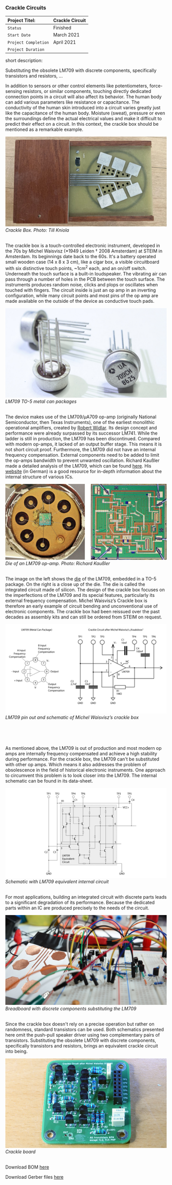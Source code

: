 ### Crackle Circuits



| Project Titel:|  Crackle Circuit | 
| :--- | :--- |
|`Status` | Finished | 
|`Start Date` | March 2021| 
|`Project Completion` | April 2021 | 
|`Project Duration`| |

short description:

Substituting the obsolete LM709 with discrete components, specifically transistors and resistors, ...




In addition to sensors or other control elements like potentiometers, force-sensing resistors, or similar components, touching directly dedicated connection points in a circuit will also affect its behavior. The human body can add various parameters like resistance or capacitance. The conductivity of the human skin introduced into a circuit varies greatly just like the capacitance of the human body. Moisture (sweat), pressure or even the surroundings define the actual electrical values and make it difficult to predict their effect on a circuit. In this context, the crackle box should be mentioned as a remarkable example.



![Crackle_Box](https://github.com/SCLW/Circuitry-Based-Sound/blob/master/img/Crackle_Box.jpg)
*Crackle Box. Photo: Till Kniola*
<br>
<br>

 
The crackle box is a touch-controlled electronic instrument, developed in the 70s by Michel Waisvisz (\*1949 Leiden † 2008 Amsterdam) at STEIM in Amsterdam. Its beginnings date back to the 60s. It's a battery operated small wooden case (14 x 8 x 3 cm), like a cigar box, a visible circuitboard with six distinctive touch points, ~1cm<sup>2</sup> each, and an on/off switch. Underneath the touch surface is a built-in loudspeaker. The vibrating air can pass through a number of holes in the PCB between the touch surface. The instruments produces random noise, clicks and plops or oscillates when touched with fingers. The circuit inside is just an op amp in an inverting configuration, while many circuit points and most pins of the op amp are made available on the outside of the device as conductive touch pads.
 

![LM709_TO-5](https://github.com/SCLW/Circuitry-Based-Sound/blob/master/img/LM709_TO-5.jpg)
*LM709 TO-5 metal can packages*
<br>
<br>



 
The device makes use of the LM709/μA709 op-amp (originally National Semiconductor, then Texas Instruments), one of the earliest monolithic operational amplifiers, created by [Robert Widlar](https://en.wikipedia.org/wiki/Bob_Widlar "Bob Widlar"). Its design concept and performance were already surpassed by its successor LM741. While the ladder is still in production, the LM709 has been discontinued. Compared with modern op-amps, it lacked of an output buffer stage. This means it is not short circuit proof. Furthermore, the LM709 did not have an internal frequency compensation. External components need to be added to limit the op-amps bandwidth to prevent unwanted oscillation. Richard Kaußler made a detailed analysis of the LM709, which can be found [here](https://www.richis-lab.de/Opamp20.htm "LM709"). His [website](https://www.richis-lab.de/ "Richi´s Lab") (in German) is a good resource for in-depth information about the internal structure of various ICs.



![LM709_Die](https://github.com/SCLW/Circuitry-Based-Sound/blob/master/img/LM709_Die.jpg)
*Die of an LM709 op-amp. Photo: Richard Kaußler*
<br>
<br>


 
The image on the left shows the [die](https://en.wikipedia.org/wiki/Die_(integrated_circuit)) of the LM709, embedded in a TO-5 package. On the right is a close up of the die. The die is called the integrated circuit made of silicon. The design of the crackle box focuses on the imperfections of the LM709 and its special features, particularly its external frequency compensation. Michel Waisvisz’s Crackle box is therefore an early example of circuit bending and unconventional use of electronic components. The crackle box had been reissued over the past decades as assembly kits and can still be ordered from STEIM on request.


![Crackle_Box_Circuit](https://github.com/SCLW/Circuitry-Based-Sound/blob/master/img/Crackle_Box_Circuit.jpg)
*LM709 pin out and schematic of Michel Waisvisz’s crackle box*
<br>
<br>


<br>
<br>

As mentioned above, the LM709 is out of production and most modern op amps are internally frequency compensated and achieve a high stability during performance. For the crackle box, the LM709 can't be substituted with other op amps. Which means it also addresses the problem of obsolescence in the field of historical electronic instruments. One approach to circumvent this problem is to look closer into the LM709. The internal schematic can be found in its data-sheet.


![Crackle_Discrete](https://github.com/SCLW/Circuitry-Based-Sound/blob/master/img/Crackle_Discrete.jpg)
*Schematic with LM709 equivalent internal circuit*
<br>
<br>



For most applications, building an integrated circuit with discrete parts leads to a significant degradation of its performance. Because the dedicated parts within an IC are produced precisely to the needs of the circuit. 


![Crackle_Circuit_Prototype](https://github.com/SCLW/Circuitry-Based-Sound/blob/master/img/Crackle_Circuit_Prototype.jpg)
*Breadboard with discrete components substituting the LM709*
<br>
<br>



Since the crackle box doesn't rely on a precise operation but rather on randomness, standard transistors can be used. Both schematics presented here omit the push-pull speaker driver using two complementary pairs of transistors. Substituting the obsolete LM709 with discrete components, specifically transistors and resistors, brings an equivalent crackle circuit into being.

![Crackle_Circuit_Prototype](https://github.com/SCLW/Circuitry-Based-Sound/blob/master/img/Crackle_Board.jpg)
*Crackle board*
<br>
<br>


Download BOM [here](https://github.com/SCLW/Circuitry-Based-Sound/tree/master/BOM_Crackle_Circuit "BOM Crackle Circuit")

Download Gerber files [here](https://github.com/SCLW/Circuitry-Based-Sound/tree/master/Gerber "Crackle Circuit Gerber Files")

